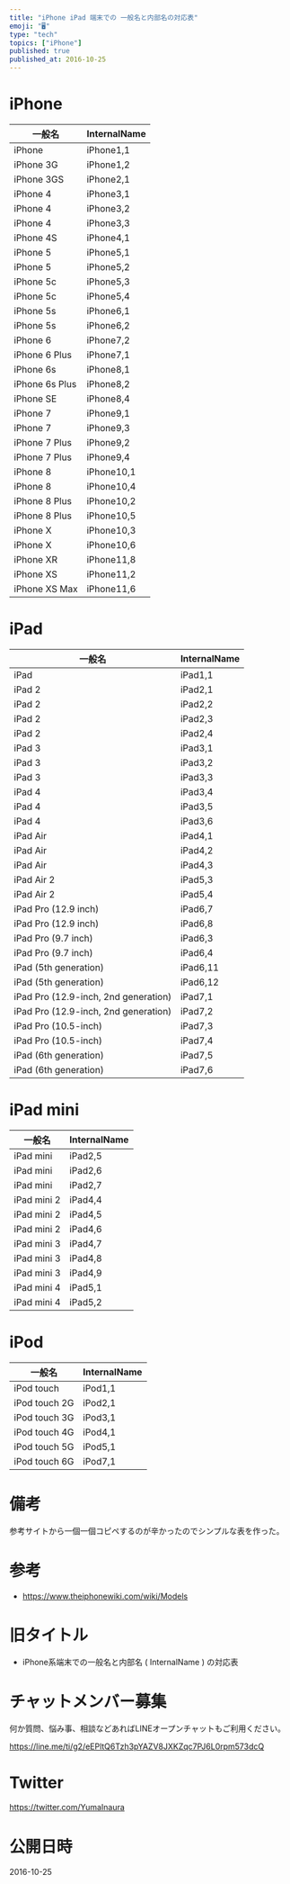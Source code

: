 ```yaml
---
title: "iPhone iPad 端末での 一般名と内部名の対応表"
emoji: "🖥"
type: "tech"
topics: ["iPhone"]
published: true
published_at: 2016-10-25
---
```


# iPhone

|一般名|InternalName|
|---|---|
|iPhone|iPhone1,1|
|iPhone 3G|iPhone1,2|
|iPhone 3GS|iPhone2,1|
|iPhone 4|iPhone3,1|
|iPhone 4|iPhone3,2|
|iPhone 4|iPhone3,3|
|iPhone 4S|iPhone4,1|
|iPhone 5|iPhone5,1|
|iPhone 5|iPhone5,2|
|iPhone 5c|iPhone5,3|
|iPhone 5c|iPhone5,4|
|iPhone 5s|iPhone6,1|
|iPhone 5s|iPhone6,2|
|iPhone 6|iPhone7,2|
|iPhone 6 Plus|iPhone7,1|
|iPhone 6s|iPhone8,1|
|iPhone 6s Plus|iPhone8,2|
|iPhone SE|iPhone8,4|
|iPhone 7|iPhone9,1|
|iPhone 7|iPhone9,3|
|iPhone 7 Plus|iPhone9,2|
|iPhone 7 Plus|iPhone9,4|
|iPhone 8|iPhone10,1|
|iPhone 8|iPhone10,4|
|iPhone 8 Plus|iPhone10,2|
|iPhone 8 Plus|iPhone10,5|
|iPhone X|iPhone10,3|
|iPhone X|iPhone10,6|
|iPhone XR|iPhone11,8|
|iPhone XS|iPhone11,2|
|iPhone XS Max|iPhone11,6|



# iPad

|一般名|InternalName|
|---|---|
|iPad|iPad1,1|
|iPad 2|iPad2,1|
|iPad 2|iPad2,2|
|iPad 2|iPad2,3|
|iPad 2|iPad2,4|
|iPad 3|iPad3,1|
|iPad 3|iPad3,2|
|iPad 3|iPad3,3|
|iPad 4|iPad3,4|
|iPad 4|iPad3,5|
|iPad 4|iPad3,6|
|iPad Air|iPad4,1|
|iPad Air|iPad4,2|
|iPad Air|iPad4,3|
|iPad Air 2|iPad5,3|
|iPad Air 2|iPad5,4|
|iPad Pro (12.9 inch)|iPad6,7|
|iPad Pro (12.9 inch)|iPad6,8|
|iPad Pro (9.7 inch)|iPad6,3|
|iPad Pro (9.7 inch)|iPad6,4|
|iPad (5th generation)|iPad6,11|
|iPad (5th generation)|iPad6,12|
|iPad Pro (12.9-inch, 2nd generation)|iPad7,1|
|iPad Pro (12.9-inch, 2nd generation)|iPad7,2|
|iPad Pro (10.5-inch)|iPad7,3|
|iPad Pro (10.5-inch)|iPad7,4|
|iPad (6th generation)|iPad7,5|
|iPad (6th generation)|iPad7,6|

# iPad mini

|一般名|InternalName|
|---|---|
|iPad mini|iPad2,5|
|iPad mini|iPad2,6|
|iPad mini|iPad2,7|
|iPad mini 2|iPad4,4|
|iPad mini 2|iPad4,5|
|iPad mini 2|iPad4,6|
|iPad mini 3|iPad4,7|
|iPad mini 3|iPad4,8|
|iPad mini 3|iPad4,9|
|iPad mini 4|iPad5,1|
|iPad mini 4|iPad5,2|

# iPod

|一般名|InternalName|
|---|---|
|iPod touch|iPod1,1|
|iPod touch 2G|iPod2,1|
|iPod touch 3G|iPod3,1|
|iPod touch 4G|iPod4,1|
|iPod touch 5G|iPod5,1|
|iPod touch 6G|iPod7,1|

# 備考

参考サイトから一個一個コピペするのが辛かったのでシンプルな表を作った。

# 参考

- https://www.theiphonewiki.com/wiki/Models


# 旧タイトル

- iPhone系端末での一般名と内部名 ( InternalName ) の対応表









<!-- Update From Qiita API -->

# チャットメンバー募集


何か質問、悩み事、相談などあればLINEオープンチャットもご利用ください。

https://line.me/ti/g2/eEPltQ6Tzh3pYAZV8JXKZqc7PJ6L0rpm573dcQ





# Twitter


https://twitter.com/YumaInaura


<!-- Update From Qiita API -->



# 公開日時

2016-10-25
